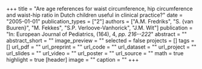 +++
title = "Are age references for waist circumference, hip circumference and waist-hip ratio in Dutch children useful in clinical practice?"
date = "2005-01-01"
publication_types = ["2"]
authors = ["A.M. Fredriks", "S. {van Buuren}", "M. Fekkes", "S.P. Verloove-Vanhorick", "J.M. Wit"]
publication = "In: European Journal of Pediatrics, (164), 4, _pp. 216--222_"
abstract = ""
abstract_short = ""
image_preview = ""
selected = false
projects = []
tags = []
url_pdf = ""
url_preprint = ""
url_code = ""
url_dataset = ""
url_project = ""
url_slides = ""
url_video = ""
url_poster = ""
url_source = ""
math = true
highlight = true
[header]
image = ""
caption = ""
+++

